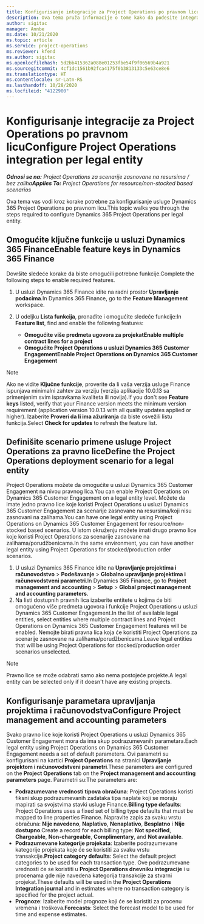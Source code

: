 ```yaml
---
title: Konfigurisanje integracije za Project Operations po pravnom licu
description: Ova tema pruža informacije o tome kako da podesite integraciju po pravnom licu u usluzi Project Operations.
author: sigitac
manager: Annbe
ms.date: 10/21/2020
ms.topic: article
ms.service: project-operations
ms.reviewer: kfend
ms.author: sigitac
ms.openlocfilehash: 5d2bb415362a088e01253fbe54f9f06569b4a921
ms.sourcegitcommit: 4cf1dc1561b92fca4175f0b3813133c5e63ce8e6
ms.translationtype: HT
ms.contentlocale: sr-Latn-RS
ms.lasthandoff: 10/28/2020
ms.locfileid: "4122900"
---
```

# <a name="configure-project-operations-integration-per-legal-entity"></a><span data-ttu-id="8205d-103">Konfigurisanje integracije za Project Operations po pravnom licu</span><span class="sxs-lookup"><span data-stu-id="8205d-103">Configure Project Operations integration per legal entity</span></span> 

<span data-ttu-id="8205d-104">_**Odnosi se na:** Project Operations za scenarije zasnovane na resursima / bez zaliha_</span><span class="sxs-lookup"><span data-stu-id="8205d-104">_**Applies To:** Project Operations for resource/non-stocked based scenarios_</span></span>

<span data-ttu-id="8205d-105">Ova tema vas vodi kroz korake potrebne za konfigurisanje usluge Dynamics 365 Project Operations po pravnom licu.</span><span class="sxs-lookup"><span data-stu-id="8205d-105">This topic walks you through the steps required to configure Dynamics 365 Project Operations per legal entity.</span></span>

## <a name="enable-feature-keys-in-dynamics-365-finance"></a><span data-ttu-id="8205d-106">Omogućite ključne funkcije u usluzi Dynamics 365 Finance</span><span class="sxs-lookup"><span data-stu-id="8205d-106">Enable feature keys in Dynamics 365 Finance</span></span>

<span data-ttu-id="8205d-107">Dovršite sledeće korake da biste omogućili potrebne funkcije.</span><span class="sxs-lookup"><span data-stu-id="8205d-107">Complete the following steps to enable required features.</span></span>

1. <span data-ttu-id="8205d-108">U usluzi Dynamics 365 Finance idite na radni prostor **Upravljanje podacima**.</span><span class="sxs-lookup"><span data-stu-id="8205d-108">In Dynamics 365 Finance, go to the **Feature Management** workspace.</span></span>
2. <span data-ttu-id="8205d-109">U odeljku **Lista funkcija**, pronađite i omogućite sledeće funkcije:</span><span class="sxs-lookup"><span data-stu-id="8205d-109">In **Feature list**, find and enable the following features:</span></span>
  
    - <span data-ttu-id="8205d-110">**Omogućite više predmeta ugovora za projekat**</span><span class="sxs-lookup"><span data-stu-id="8205d-110">**Enable multiple contract lines for a project**</span></span>
    - <span data-ttu-id="8205d-111">**Omogućite Project Operations u usluzi Dynamics 365 Customer Engagement**</span><span class="sxs-lookup"><span data-stu-id="8205d-111">**Enable Project Operations on Dynamics 365 Customer Engagement**</span></span>

> [!NOTE]
> <span data-ttu-id="8205d-112">Ako ne vidite **Ključne funkcije**, proverite da li vaša verzija usluge Finance ispunjava minimalni zahtev za verziju (verzija aplikacije 10.0.13 sa primenjenim svim ispravkama kvaliteta ili novija).</span><span class="sxs-lookup"><span data-stu-id="8205d-112">If you don't see **Feature keys** listed, verify that your Finance version meets the minimum version requirement (application version 10.0.13 with all quality updates applied or higher).</span></span> <span data-ttu-id="8205d-113">Izaberite **Proveri da li ima ažuriranja** da biste osvežili listu funkcija.</span><span class="sxs-lookup"><span data-stu-id="8205d-113">Select **Check for updates** to refresh the feature list.</span></span>

## <a name="define-the-project-operations-deployment-scenario-for-a-legal-entity"></a><span data-ttu-id="8205d-114">Definišite scenario primene usluge Project Operations za pravno lice</span><span class="sxs-lookup"><span data-stu-id="8205d-114">Define the Project Operations deployment scenario for a legal entity</span></span>

<span data-ttu-id="8205d-115">Project Operations možete da omogućite u usluzi Dynamics 365 Customer Engagement na nivou pravnog lica.</span><span class="sxs-lookup"><span data-stu-id="8205d-115">You can enable Project Operations on Dynamics 365 Customer Engagement on a legal entity level.</span></span> <span data-ttu-id="8205d-116">Možete da imate jedno pravno lice koje koristi Project Operations u usluzi Dynamics 365 Customer Engagement za scenarije zasnovane na resursima/koji nisu zasnovani na zalihama.</span><span class="sxs-lookup"><span data-stu-id="8205d-116">You can have one legal entity using Project Operations on Dynamics 365 Customer Engagement for resource/non-stocked based scenarios.</span></span> <span data-ttu-id="8205d-117">U istom okruženju možete imati drugo pravno lice koje koristi Project Operations za scenarije zasnovane na zalihama/porudžbenicama.</span><span class="sxs-lookup"><span data-stu-id="8205d-117">In the same environment, you can have another legal entity using Project Operations for stocked/production order scenarios.</span></span>

1. <span data-ttu-id="8205d-118">U usluzi Dynamics 365 Finance idite na **Upravljanje projektima i računovodstvo** > **Podešavanje** > **Globalno upravljanje projektima i računovodstveni parametri**.</span><span class="sxs-lookup"><span data-stu-id="8205d-118">In Dynamics 365 Finance, go to **Project management and accounting** > **Setup** > **Global project management and accounting parameters**.</span></span>
2. <span data-ttu-id="8205d-119">Na listi dostupnih pravnih lica izaberite entitete u kojima će biti omogućeno više predmeta ugovora i funkcije Project Operations u usluzi Dynamics 365 Customer Engagement.</span><span class="sxs-lookup"><span data-stu-id="8205d-119">In the list of available legal entities, select entities where multiple contract lines and Project Operations on Dynamics 365 Customer Engagement features will be enabled.</span></span> <span data-ttu-id="8205d-120">Nemojte birati pravna lica koja će koristiti Project Operations za scenarije zasnovane na zalihama/porudžbenicama.</span><span class="sxs-lookup"><span data-stu-id="8205d-120">Leave legal entities that will be using Project Operations for stocked/production order scenarios unselected.</span></span>

> [!NOTE]
> <span data-ttu-id="8205d-121">Pravno lice se može odabrati samo ako nema postojeće projekte.</span><span class="sxs-lookup"><span data-stu-id="8205d-121">A legal entity can be selected only if it doesn't have any existing projects.</span></span>

## <a name="configure-project-management-and-accounting-parameters"></a><span data-ttu-id="8205d-122">Konfigurisanje parametara upravljanja projektima i računovodstva</span><span class="sxs-lookup"><span data-stu-id="8205d-122">Configure Project management and accounting parameters</span></span>

<span data-ttu-id="8205d-123">Svako pravno lice koje koristi Project Operations u usluzi Dynamics 365 Customer Engagement mora da ima skup podrazumevanih parametara.</span><span class="sxs-lookup"><span data-stu-id="8205d-123">Each legal entity using Project Operations on Dynamics 365 Customer Engagement needs a set of default parameters.</span></span> <span data-ttu-id="8205d-124">Ovi parametri su konfigurisani na kartici **Project Operations** na stranici **Upravljanje projektom i računovodstveni parametri**.</span><span class="sxs-lookup"><span data-stu-id="8205d-124">These parameters are configured on the **Project Operations** tab on the **Project management and accounting parameters** page.</span></span> <span data-ttu-id="8205d-125">Parametri su:</span><span class="sxs-lookup"><span data-stu-id="8205d-125">The parameters are:</span></span>

  - <span data-ttu-id="8205d-126">**Podrazumevane vrednosti tipova obračuna**: Project Operations koristi fiksni skup podrazumevanih zadataka tipa naplate koji se moraju mapirati sa svojstvima stavki usluge Finance.</span><span class="sxs-lookup"><span data-stu-id="8205d-126">**Billing type defaults**: Project Operations uses a fixed set of billing type defaults that must be mapped to line properties Finance.</span></span> <span data-ttu-id="8205d-127">Napravite zapis za svaku vrstu obračuna: **Nije navedeno**, **Naplativo**, **Nenaplativo**, **Besplatno** i **Nije dostupno**.</span><span class="sxs-lookup"><span data-stu-id="8205d-127">Create a record for each billing type: **Not specified**, **Chargeable**, **Non-chargeable**, **Complimentary**, and **Not available**.</span></span>
  - <span data-ttu-id="8205d-128">**Podrazumevane kategorije projekata**: Izaberite podrazumevane kategorije projekata koje će se koristiti za svaku vrstu transakcije.</span><span class="sxs-lookup"><span data-stu-id="8205d-128">**Project category defaults**: Select the default project categories to be used for each transaction type.</span></span> <span data-ttu-id="8205d-129">Ove podrazumevane vrednosti će se koristiti u **Project Operations dnevniku integracije** i u procenama gde nije navedena kategorija transakcije za stvarni projekat.</span><span class="sxs-lookup"><span data-stu-id="8205d-129">These defaults will be used in the **Project Operations Integration journal** and in estimates where no transaction category is specified for the project actual.</span></span>
  - <span data-ttu-id="8205d-130">**Prognoze**: Izaberite model prognoze koji će se koristiti za procenu vremena i troškova.</span><span class="sxs-lookup"><span data-stu-id="8205d-130">**Forecasts**: Select the forecast model to be used for time and expense estimates.</span></span>
